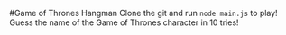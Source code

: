 #Game of Thrones Hangman
Clone the git and run `node main.js` to play!
Guess the name of the Game of Thrones character in 10 tries!
